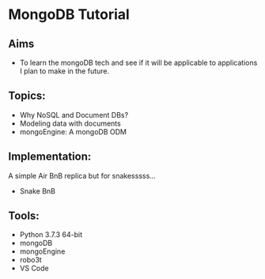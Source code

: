 # MongoDB Tutorial

## Aims

- To learn the mongoDB tech and see if it will be applicable to applications I plan to make in the future. 

## Topics:

- Why NoSQL and Document DBs?
- Modeling data with documents
- mongoEngine: A mongoDB ODM

## Implementation:

A simple Air BnB replica but for snakesssss...

- Snake BnB

## Tools:

- Python 3.7.3 64-bit
- mongoDB
- mongoEngine
- robo3t
- VS Code
